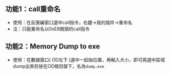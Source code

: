 ## 功能1：call重命名
- 使用：在反匯編窗口選中call指令，右鍵->我的插件->重命名
- 注：只能重命名以0xE8開頭的call指令

## 功能2：Memory Dump to exe
- 使用：在數據窗口( OD左下 )選中一起始位置，再輸入大小，即可將選中區域dump出來存放在OD根目錄下，名為`dump.exe`